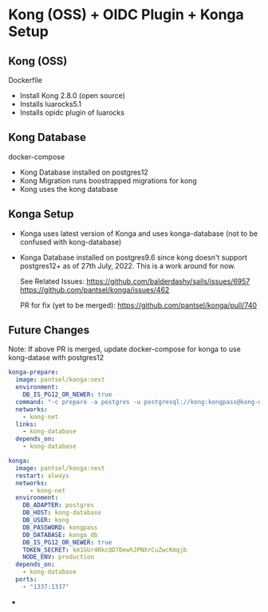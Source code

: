 # Kong (OSS) + OIDC Plugin + Konga Setup

## Kong (OSS)

Dockerfile 

- Install Kong 2.8.0 (open source)
- Installs luarocks5.1
- Installs opidc plugin of luarocks

## Kong Database

docker-compose

- Kong Database installed on postgres12
- Kong Migration runs boostrapped migrations for kong 
- Kong uses the kong database

## Konga Setup

- Konga uses latest version of Konga and uses konga-database (not to be confused with kong-database)
- Konga Database installed on postgres9.6 since kong doesn't support postgres12+ as of 27th July, 2022. This is a work around for now.

  See Related Issues: 
  https://github.com/balderdashy/sails/issues/6957
  https://github.com/pantsel/konga/issues/462

  PR for fix (yet to be merged):
  https://github.com/pantsel/konga/pull/740

## Future Changes

Note: If above PR is merged, update docker-compose for konga to use kong-datase with postgres12 

  ```yml
  konga-prepare:
    image: pantsel/konga:next
    environment:
      DB_IS_PG12_OR_NEWER: true
    command: "-c prepare -a postgres -u postgresql://kong:kongpass@kong-database:5432/konga_db"
    networks:
      - kong-net
    links:
      - kong-database
    depends_on:
      - kong-database

  konga:
    image: pantsel/konga:next
    restart: always
    networks:
        - kong-net
    environment:
      DB_ADAPTER: postgres
      DB_HOST: kong-database
      DB_USER: kong
      DB_PASSWORD: kongpass
      DB_DATABASE: konga_db
      DB_IS_PG12_OR_NEWER: true
      TOKEN_SECRET: km1GUr4RkcQD7DewhJPNXrCuZwcKmqjb
      NODE_ENV: production
    depends_on:
      - kong-database
    ports:
      - "1337:1337"
  ```

- 


